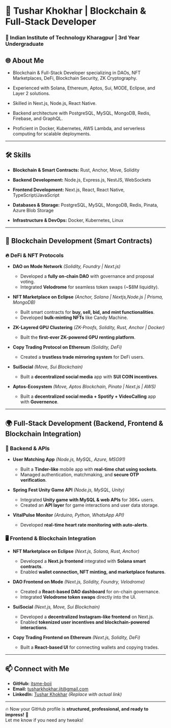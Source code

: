 # 🚀 Tushar Khokhar | Blockchain & Full-Stack Developer  

### 🏫 Indian Institute of Technology Kharagpur | 3rd Year Undergraduate  

## 🌐 About Me  
- Blockchain & Full-Stack Developer specializing in DAOs, NFT Marketplaces, DeFi, Blockchain Security, ZK Cryptography.

- Experienced with Solana, Ethereum, Aptos, Sui, MODE, Eclipse, and Layer 2 solutions. 

- Skilled in Next.js, Node.js, React Native.

- Backend architecture with PostgreSQL, MySQL, MongoDB, Redis, Firebase, and GraphQL.

- Proficient in Docker, Kubernetes, AWS Lambda, and serverless computing for scalable deployments.



---

## 🛠️ Skills  
- **Blockchain & Smart Contracts:** Rust, Anchor, Move, Solidity
  
- **Backend Development:** Node.js, Express.js, NestJS, WebSockets
  
- **Frontend Development:** Next.js, React, React Native, TypeScript/JavaScript
  
- **Databases & Storage:** PostgreSQL, MySQL, MongoDB, Redis, Pinata, Azure Blob Storage
  
- **Infrastructure & DevOps:** Docker, Kubernetes, Linux

---
## 🏦 Blockchain Development (Smart Contracts)  
### 🔥 DeFi & NFT Protocols  
- **DAO on Mode Network** *(Solidity, Foundry | Next.js)*  
  - Developed a **fully on-chain DAO** with governance and proposal voting.  
  - Integrated **Velodrome** for seamless token swaps (~$8M liquidity).  

- **NFT Marketplace on Eclipse** *(Anchor, Solana | Nextjs,Node.js | Prisma, MongoDB)*  
  - Built smart contracts for **buy, sell, bid, and mint functionalities**.  
  - Developed **bulk-minting NFTs** like Candy Machine.
    
- **ZK-Layered GPU Clustering** *(ZK-Proofs, Solidity, Rust, Anchor | Docker)*  
  - Built the **first-ever ZK-powered GPU renting platform**.  

- **Copy Trading Protocol on Ethereum** *(Solidity, DeFi)*  
  - Created a **trustless trade mirroring system** for DeFi users.  

- **SuiSocial** *(Move, Sui Blockchain)*  
  - Built a **decentralized social media** app with **SUI COIN incentives**.  

- **Aptos-Ecosystem** *(Move, Aptos Blockchain, Pinata | Next.js | AWS)*  
  - Built a **decentralized social media + Spotify + VideoCalling** app with **Governence**.  

---

## 🌍 Full-Stack Development (Backend, Frontend & Blockchain Integration)  
### 🔧 Backend & APIs  
- **User Matching App** *(Node.js, MySQL, Azure, MSG91)*  
  - Built a **Tinder-like** mobile app with **real-time chat using sockets**.  
  - Managed authentication, matchmaking, and **secure OTP verification**.  

- **Spring Fest Unity Game API** *(Node.js, MySQL, Unity)*  
  - Integrated **Unity game with MySQL & web APIs** for 36K+ users.  
  - Created an **API layer** for game interactions and user data storage.  

- **VitalPulse Monitor** *(Arduino, Python, WhatsApp API)*  
  - Developed **real-time heart rate monitoring with auto-alerts**.  

### 🖥️ Frontend & Blockchain Integration  
- **NFT Marketplace on Eclipse** *(Next.js, Solana, Rust, Anchor)*  
  - Developed a **Next.js frontend** integrated with **Solana smart contracts**.  
  - Enabled **wallet connection, NFT minting, and marketplace features**.  

- **DAO Frontend on Mode** *(Next.js, Solidity, Foundry, Velodrome)*  
  - Created a **React-based DAO dashboard** for on-chain governance.  
  - Integrated **Velodrome token swaps** directly into the UI.  

- **SuiSocial** *(Next.js, Move, Sui Blockchain)*  
  - Developed a **decentralized Instagram-like frontend** on Next.js.  
  - Enabled **tokenized user incentives and blockchain-powered interactions**.  

- **Copy Trading Frontend on Ethereum** *(Next.js, Solidity, DeFi)*  
  - Built a **React-based UI** for connecting wallets and copying trades.  

---

## 📫 Connect with Me  
- **GitHub:** [itsme-boii](https://github.com/itsme-boii)  
- **Email:** [tusharkhokhar.iit@gmail.com](mailto:tusharkhokhar.iit@gmail.com)  
- **LinkedIn:** [Tushar Khokhar](#) *(Replace with actual link)*  

---

🔥 Now your GitHub profile is **structured, professional, and ready to impress!** 🚀  
Let me know if you need any tweaks!  
